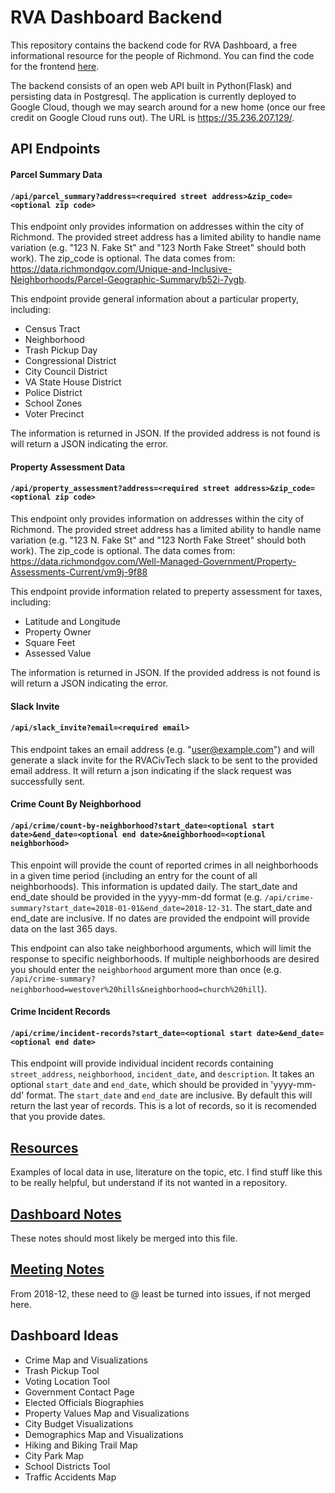 # RVA Dashboard Backend
This repository contains the backend code for RVA Dashboard, a free informational resource for the people of Richmond. You can find the code for the frontend [here](https://github.com/rvacivtech/rva_dashboard).  

The backend consists of an open web API built in Python(Flask) and persisting data in Postgresql.  The application is currently deployed to Google Cloud, though we may search around for a new home (once our free credit on Google Cloud runs out).  The URL is https://35.236.207.129/.

## API Endpoints


#### Parcel Summary Data
#### `/api/parcel_summary?address=<required street address>&zip_code=<optional zip code>`
This endpoint only provides information on addresses within the city of Richmond.  The provided street address has a limited ability to handle name variation (e.g. "123 N. Fake St" and "123 North Fake Street" should both work). The zip_code is optional.  The data comes from: https://data.richmondgov.com/Unique-and-Inclusive-Neighborhoods/Parcel-Geographic-Summary/b52i-7ygb.  

This endpoint provide general information about a particular property, including:
  * Census Tract
  * Neighborhood
  * Trash Pickup Day
  * Congressional District
  * City Council District
  * VA State House District
  * Police District
  * School Zones
  * Voter Precinct
  
The information is returned in JSON.  If the provided address is not found is will return a JSON indicating the error.
  
#### Property Assessment Data
#### `/api/property_assessment?address=<required street address>&zip_code=<optional zip code>`
This endpoint only provides information on addresses within the city of Richmond.  The provided street address has a limited ability to handle name variation (e.g. "123 N. Fake St" and "123 North Fake Street" should both work). The zip_code is optional.  The data comes from: https://data.richmondgov.com/Well-Managed-Government/Property-Assessments-Current/vm9j-9f88

This endpoint provide information related to preperty assessment for taxes, including:
  * Latitude and Longitude
  * Property Owner
  * Square Feet
  * Assessed Value
  
The information is returned in JSON.  If the provided address is not found is will return a JSON indicating the error.
  
#### Slack Invite
#### `/api/slack_invite?email=<required email>`
This endpoint takes an email address (e.g. "user@example.com") and will generate a slack invite for the RVACivTech slack to be sent to the provided email address.  It will return a json indicating if the slack request was successfully sent.

#### Crime Count By Neighborhood
#### `/api/crime/count-by-neighborhood?start_date=<optional start date>&end_date=<optional end date>&neighborhood=<optional neighborhood>`
This enpoint will provide the count of reported crimes in all neighborhoods in a given time period (including an entry for the count of all neighborhoods).  This information is updated daily.  The start_date and end_date should be provided in the yyyy-mm-dd format (e.g. `/api/crime-summary?start_date=2018-01-01&end_date=2018-12-31`.  The start_date and end_date are inclusive.  If no dates are provided the endpoint will provide data on the last 365 days.

This endpoint can also take neighborhood arguments, which will limit the response to specific neighborhoods.  If multiple neighborhoods are desired you should enter the `neighborhood` argument more than once (e.g. `/api/crime-summary?neighborhood=westover%20hills&neighborhood=church%20hill`).

#### Crime Incident Records
#### `/api/crime/incident-records?start_date=<optional start date>&end_date=<optional end date>`
This endpoint will provide individual incident records containing `street_address`, `neighborhood`, `incident_date`, and `description`.  It takes an optional `start_date` and `end_date`, which should be provided in 'yyyy-mm-dd' format.  The `start_date` and `end_date` are inclusive.  By default this will return the last year of records.  This is a lot of records, so it is recomended that you provide dates.


## [Resources](https://github.com/rvacivtech/rva_dash/tree/master/resources)  
Examples of local data in use, literature on the topic, etc. I find stuff like this to be really helpful, but understand if its not wanted in a repository.  

## [Dashboard Notes](https://github.com/rvacivtech/rva_dash/blob/master/notes.md)  
These notes should most likely be merged into this file.  

## [Meeting Notes](https://github.com/rvacivtech/rva_dash/blob/master/meeting-notes-2018-12.md)  
From 2018-12, these need to @ least be turned into issues, if not merged here.  

## Dashboard Ideas
* Crime Map and Visualizations
* Trash Pickup Tool
* Voting Location Tool
* Government Contact Page
* Elected Officials Biographies
* Property Values Map and Visualizations
* City Budget Visualizations
* Demographics Map and Visualizations
* Hiking and Biking Trail Map
* City Park Map
* School Districts Tool
* Traffic Accidents Map
